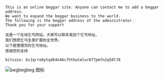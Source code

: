 ```
This is an online beggar site. Anyone can contact me to add a beggar address.
We want to expand the beggar business to the world. 
The following is the beggar address of the administrator.
Thank you for your support
```

```
这是一个在线乞丐网站。大家可以联系我加个乞丐地址。
我们想把乞丐生意扩展到全世界。
以下是管理员的乞丐地址。
感谢您的支持
```


```
bitcoin: bc1qrre8ytq464n46c7htkwlmlur6f7pmfn2q58l78
```

![begbegbeg 图标](https://pic.616pic.com/ys_img/01/01/10/lsH7Ss6RI0.jpg "begbegbeg")
